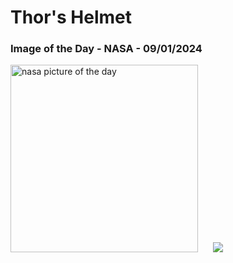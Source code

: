 # Thor's Helmet
### Image of the Day - NASA - 09/01/2024
<img src="https://apod.nasa.gov/apod/image/2401/ThorsHelmet_Biswas_960.jpg" alt="nasa picture of the day" width="300"/>&nbsp; &nbsp; &nbsp; <img src="https://github-readme-streak-stats.herokuapp.com/?user=tempo-riz&theme=highcontrast" >



  
